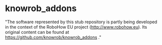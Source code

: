 knowrob_addons
==============

"The software represented by this stub repository is partly being
developed in the context of the RoboHow EU project
(http://www.robohow.eu). Its original content can be found at
https://github.com/knowrob/knowrob_addons ."
